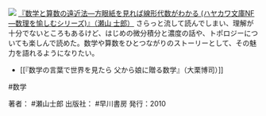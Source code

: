 
[![](https://images-fe.ssl-images-amazon.com/images/I/51rE8vPB58L._SL160_.jpg)](http://www.amazon.co.jp/exec/obidos/ASIN/4150503729/choiyaki81-22/ref=nosim)
[『数学と算数の遠近法—方眼紙を見れば線形代数がわかる (ハヤカワ文庫NF—数理を愉しむシリーズ)』（瀬山 士郎）](http://www.amazon.co.jp/exec/obidos/ASIN/4150503729/choiyaki81-22/ref=nosim)
さらっと流して読んでしまい、理解が十分でないところもあるけど、はじめの微分積分と濃度の話や、トポロジーについても楽しんで読めた。数学や算数をひとつながりのストーリーとして、その魅力を語れるようになりたい。

- [[『数学の言葉で世界を見たら 父から娘に贈る数学』（大栗博司）]]

#数学 

著者： #瀬山士郎
出版社： #早川書房
発行：2010


